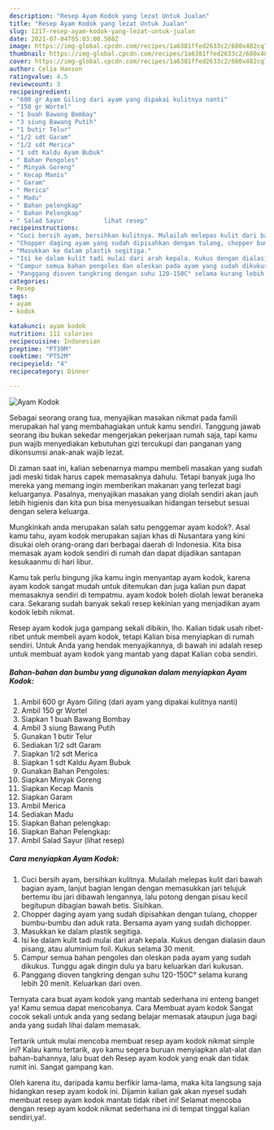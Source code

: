 ```yaml
---
description: "Resep Ayam Kodok yang lezat Untuk Jualan"
title: "Resep Ayam Kodok yang lezat Untuk Jualan"
slug: 1217-resep-ayam-kodok-yang-lezat-untuk-jualan
date: 2021-07-04T05:03:00.508Z
image: https://img-global.cpcdn.com/recipes/1a6381ffed2633c2/680x482cq70/ayam-kodok-foto-resep-utama.jpg
thumbnail: https://img-global.cpcdn.com/recipes/1a6381ffed2633c2/680x482cq70/ayam-kodok-foto-resep-utama.jpg
cover: https://img-global.cpcdn.com/recipes/1a6381ffed2633c2/680x482cq70/ayam-kodok-foto-resep-utama.jpg
author: Celia Hanson
ratingvalue: 4.5
reviewcount: 3
recipeingredient:
- "600 gr Ayam Giling dari ayam yang dipakai kulitnya nanti"
- "150 gr Wortel"
- "1 buah Bawang Bombay"
- "3 siung Bawang Putih"
- "1 butir Telur"
- "1/2 sdt Garam"
- "1/2 sdt Merica"
- "1 sdt Kaldu Ayam Bubuk"
- " Bahan Pengoles"
- " Minyak Goreng"
- " Kecap Manis"
- " Garam"
- " Merica"
- " Madu"
- " Bahan pelengkap"
- " Bahan Pelengkap"
- " Salad Sayur           lihat resep"
recipeinstructions:
- "Cuci bersih ayam, bersihkan kulitnya. Mulailah melepas kulit dari bawah bagian ayam, lanjut bagian lengan dengan memasukkan jari telujuk bertemu ibu jari dibawah lengannya, lalu potong dengan pisau kecil begitupun dibagian bawah betis. Sisihkan."
- "Chopper daging ayam yang sudah dipisahkan dengan tulang, chopper bumbu-bumbu dan aduk rata. Bersama ayam yang sudah dichopper."
- "Masukkan ke dalam plastik segitiga."
- "Isi ke dalam kulit tadi mulai dari arah kepala. Kukus dengan dialasin daun pisang, atau aluminium foil. Kukus selama 30 menit."
- "Campur semua bahan pengoles dan oleskan pada ayam yang sudah dikukus. Tunggu agak dingin dulu ya baru keluarkan dari kukusan."
- "Panggang dioven tangkring dengan suhu 120-150C° selama kurang lebih 20 menit. Keluarkan dari oven."
categories:
- Resep
tags:
- ayam
- kodok

katakunci: ayam kodok 
nutrition: 111 calories
recipecuisine: Indonesian
preptime: "PT39M"
cooktime: "PT52M"
recipeyield: "4"
recipecategory: Dinner

---
```



![Ayam Kodok](https://img-global.cpcdn.com/recipes/1a6381ffed2633c2/680x482cq70/ayam-kodok-foto-resep-utama.jpg)

Sebagai seorang orang tua, menyajikan masakan nikmat pada famili merupakan hal yang membahagiakan untuk kamu sendiri. Tanggung jawab seorang ibu bukan sekedar mengerjakan pekerjaan rumah saja, tapi kamu pun wajib menyediakan kebutuhan gizi tercukupi dan panganan yang dikonsumsi anak-anak wajib lezat.

Di zaman  saat ini, kalian sebenarnya mampu membeli masakan yang sudah jadi meski tidak harus capek memasaknya dahulu. Tetapi banyak juga lho mereka yang memang ingin memberikan makanan yang terlezat bagi keluarganya. Pasalnya, menyajikan masakan yang diolah sendiri akan jauh lebih higienis dan kita pun bisa menyesuaikan hidangan tersebut sesuai dengan selera keluarga. 



Mungkinkah anda merupakan salah satu penggemar ayam kodok?. Asal kamu tahu, ayam kodok merupakan sajian khas di Nusantara yang kini disukai oleh orang-orang dari berbagai daerah di Indonesia. Kita bisa memasak ayam kodok sendiri di rumah dan dapat dijadikan santapan kesukaanmu di hari libur.

Kamu tak perlu bingung jika kamu ingin menyantap ayam kodok, karena ayam kodok sangat mudah untuk ditemukan dan juga kalian pun dapat memasaknya sendiri di tempatmu. ayam kodok boleh diolah lewat beraneka cara. Sekarang sudah banyak sekali resep kekinian yang menjadikan ayam kodok lebih nikmat.

Resep ayam kodok juga gampang sekali dibikin, lho. Kalian tidak usah ribet-ribet untuk membeli ayam kodok, tetapi Kalian bisa menyiapkan di rumah sendiri. Untuk Anda yang hendak menyajikannya, di bawah ini adalah resep untuk membuat ayam kodok yang mantab yang dapat Kalian coba sendiri.

<!--inarticleads1-->

##### Bahan-bahan dan bumbu yang digunakan dalam menyiapkan Ayam Kodok:

1. Ambil 600 gr Ayam Giling (dari ayam yang dipakai kulitnya nanti)
1. Ambil 150 gr Wortel
1. Siapkan 1 buah Bawang Bombay
1. Ambil 3 siung Bawang Putih
1. Gunakan 1 butir Telur
1. Sediakan 1/2 sdt Garam
1. Siapkan 1/2 sdt Merica
1. Siapkan 1 sdt Kaldu Ayam Bubuk
1. Gunakan  Bahan Pengoles:
1. Siapkan  Minyak Goreng
1. Siapkan  Kecap Manis
1. Siapkan  Garam
1. Ambil  Merica
1. Sediakan  Madu
1. Siapkan  Bahan pelengkap:
1. Siapkan  Bahan Pelengkap:
1. Ambil  Salad Sayur           (lihat resep)




<!--inarticleads2-->

##### Cara menyiapkan Ayam Kodok:

1. Cuci bersih ayam, bersihkan kulitnya. Mulailah melepas kulit dari bawah bagian ayam, lanjut bagian lengan dengan memasukkan jari telujuk bertemu ibu jari dibawah lengannya, lalu potong dengan pisau kecil begitupun dibagian bawah betis. Sisihkan.
1. Chopper daging ayam yang sudah dipisahkan dengan tulang, chopper bumbu-bumbu dan aduk rata. Bersama ayam yang sudah dichopper.
1. Masukkan ke dalam plastik segitiga.
1. Isi ke dalam kulit tadi mulai dari arah kepala. Kukus dengan dialasin daun pisang, atau aluminium foil. Kukus selama 30 menit.
1. Campur semua bahan pengoles dan oleskan pada ayam yang sudah dikukus. Tunggu agak dingin dulu ya baru keluarkan dari kukusan.
1. Panggang dioven tangkring dengan suhu 120-150C° selama kurang lebih 20 menit. Keluarkan dari oven.




Ternyata cara buat ayam kodok yang mantab sederhana ini enteng banget ya! Kamu semua dapat mencobanya. Cara Membuat ayam kodok Sangat cocok sekali untuk anda yang sedang belajar memasak ataupun juga bagi anda yang sudah lihai dalam memasak.

Tertarik untuk mulai mencoba membuat resep ayam kodok nikmat simple ini? Kalau kamu tertarik, ayo kamu segera buruan menyiapkan alat-alat dan bahan-bahannya, lalu buat deh Resep ayam kodok yang enak dan tidak rumit ini. Sangat gampang kan. 

Oleh karena itu, daripada kamu berfikir lama-lama, maka kita langsung saja hidangkan resep ayam kodok ini. Dijamin kalian gak akan nyesel sudah membuat resep ayam kodok mantab tidak ribet ini! Selamat mencoba dengan resep ayam kodok nikmat sederhana ini di tempat tinggal kalian sendiri,ya!.

